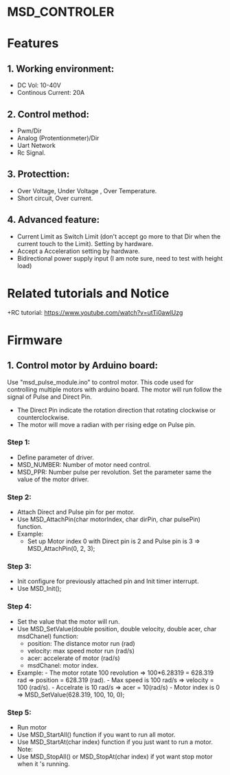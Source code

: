 # MSD_CONTROLER
# Features
## 1. Working environment:
   + DC Vol: 10-40V
   + Continous Current: 20A
## 2. Control method:
   + Pwm/Dir
   + Analog (Protentionmeter)/Dir
   + Uart Network
   + Rc Signal.
## 3. Protecttion:
   + Over Voltage, Under  Voltage , Over Temperature. 
   +  Short circuit, Over current.
## 4. Advanced feature:
   + Current Limit as Switch Limit (don't accept go more to that Dir when the current touch to the Limit). Setting by hardware.
   + Accept a Acceleration setting by hardware.
   + Bidirectional power supply input (I am note sure, need to test with height load)
# Related tutorials and Notice
   +RC tutorial: https://www.youtube.com/watch?v=utTi0awlUzg
# Firmware
## 1. Control motor by Arduino board:
Use "msd_pulse_module.ino" to control motor.
This code used for controlling multiple motors with arduino board.
The motor will run follow the signal of Pulse and Direct Pin.
   + The Direct Pin indicate the rotation direction that rotating clockwise or counterclockwise.
   + The motor will move a radian with per rising edge on Pulse pin.
### Step 1:
   + Define parameter of driver.
   + MSD_NUMBER: Number of motor need control.
   + MSD_PPR: Number pulse per revolution. Set the parameter same the value of the motor driver.
### Step 2:
   + Attach Direct and Pulse pin for per motor.
   + Use MSD_AttachPin(char motorIndex, char dirPin, char pulsePin) function.
   + Example:
        - Set up Motor index 0 with Direct pin is 2 and Pulse pin is 3
        => MSD_AttachPin(0, 2, 3);
### Step 3:
   + Init configure for previously attached pín and Init timer interrupt.
   + Use MSD_Init();
### Step 4:
   + Set the value that the motor will run.
   + Use MSD_SetValue(double position, double velocity, double acer, char msdChanel) function:
        - position: The distance motor run (rad)
        - velocity: max speed motor run (rad/s)
        - acer: accelerate of motor (rad/s)
        - msdChanel: motor index.
  + Example:
        - The motor rotate 100 revolution => 100*6.28319 = 628.319 rad => position = 628.319 (rad).
        - Max speed is 100 rad/s => velocity = 100 (rad/s).
        - Accelrate is 10 rad/s => acer = 10(rad/s)
        - Motor index is 0
        => MSD_SetValue(628.319, 100, 10, 0);
### Step 5:
  + Run motor
  + Use MSD_StartAll() function if you want to run all motor.
  + Use MSD_StartAt(char index) function if you just want to run a motor.
Note:
  + Use MSD_StopAll() or MSD_StopAt(char index) if yot want stop motor when it 's running.


